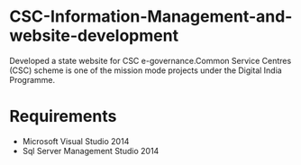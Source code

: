 # CSC-Information-Management-and-website-development
 Developed a state website for CSC e-governance.Common Service Centres (CSC) scheme is one of the mission mode projects under the Digital India Programme.
 
 # Requirements
 
 - Microsoft Visual Studio 2014
 - Sql Server Management Studio 2014
 
 
 

